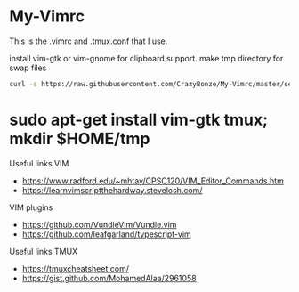 # My-Vimrc
This is the .vimrc and .tmux.conf that I use.

install vim-gtk or vim-gnome for clipboard support.
make tmp directory for swap files

```bash
curl -s https://raw.githubusercontent.com/CrazyBonze/My-Vimrc/master/setup.sh | bash
```

# sudo apt-get install vim-gtk tmux; mkdir $HOME/tmp

Useful links VIM
- https://www.radford.edu/~mhtay/CPSC120/VIM_Editor_Commands.htm
- https://learnvimscriptthehardway.stevelosh.com/

VIM plugins
- https://github.com/VundleVim/Vundle.vim
- https://github.com/leafgarland/typescript-vim

Useful links TMUX
- https://tmuxcheatsheet.com/
- https://gist.github.com/MohamedAlaa/2961058
